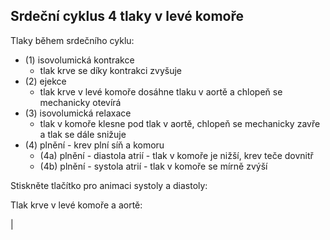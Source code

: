 <div class="w3-row">
<div class="w3-col s12 l4">

## Srdeční cyklus 4 tlaky v levé komoře

Tlaky během srdečního cyklu:

- (1) isovolumická kontrakce 
    - tlak krve se díky kontrakci zvyšuje       
- (2) ejekce
    - tlak krve v levé komoře dosáhne tlaku v aortě a chlopeň se mechanicky otevírá
- (3) isovolumická relaxace 
    - tlak v komoře klesne pod tlak v aortě, chlopeň se mechanicky zavře a tlak se dále snižuje
- (4) plnění - krev plní síň a komoru    
    - (4a) plnění - diastola atrií - tlak v komoře je nižší, krev teče dovnitř
    - (4b) plnění - systola atrií - tlak v komoře se mírně zvýší   

</div>
<div class="w3-col s12 l4">

<bdl-fmi id="id4" src="hemodynamics/BurkhoffFMI.js" 
         fminame="Cardiovascular_Model_Burkhoff_HemodynamicsBurkhoff_0shallow"
         tolerance="0.000001" starttime="0" guid="{b5629132-3ba6-4153-87c2-f3ff108e1920}"
         valuereferences="33554435,33554438,637534265,637534241,637534290,16777312,637534466,637534294,637534268"
         valuelabels="Left Ventricle Volume,Right Ventricle Volume,Pressure in Left Ventricle,Pressure in Aorta, Pressure in Left Atria, Heart Rate, LA elastance,MV open, AOV open"         
         controlid="id5"
         fstepsize="0.002"
         showcontrols="false"></bdl-fmi>
         
Stiskněte tlačítko pro animaci systoly a diastoly:

<bdl-animate-control 
id="id5" 
fromid="id4" 
speedfactor="20" 
segments="3;5;14;17;29" 
segmentlabels="4b plnění atriální systola;1 systola komor - isovolumická kontrakce;2 systola komor - ejekce;3 isovolumická relaxace;4a plnění" 
segmentcond="7,eq,0;8,eq,1;8,eq,0;7,eq,1;6,gt,100000" 
simsegments="70;120;175;260;380"></bdl-animate-control> 

<bdl-animate-gif fromid="id5" src="hemodynamics/heart.gif" width=400></bdl-animate-gif>
</div>
<div class="w3-col s12 l4">
Tlak krve v levé komoře a aortě:

<bdl-chartjs-time
   id="id11"  
   width="400"  
   height="300"  
   fromid="id4"  
   labels="Left Ventricle Pressure, Aorta Pressure" 
   refindex="2"  refvalues="2"></bdl-chartjs-time> | 
  
</div>
</div>

<bdl-quiz question="Jaký je maxim"
  answers="asi 140 ml|
           asi 5 l|
           asi 80 ml"
  correctoptions="true|false|false"           
  explanations="150 ml je maximální náplň krve v levé komoře, ale vypudí se 'jen' 80 ml.|
  Za minutu srdce vypudí asi 5 l krve, ale během jedné fáze 80 ml.|
  80 ml se vypudí během ejekční fáze z pravé komory. Stejně jako z levé při fyziologicky normálním stavu.">
</bdl-quiz> 

